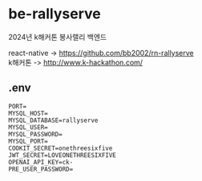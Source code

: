 # be-rallyserve
2024년 k해커톤 봉사랠리 백엔드

react-native -> https://github.com/bb2002/rn-rallyserve  
k해커톤 -> http://www.k-hackathon.com/  

## .env
```
PORT=
MYSQL_HOST=
MYSQL_DATABASE=rallyserve
MYSQL_USER=
MYSQL_PASSWORD=
MYSQL_PORT=
COOKIT_SECRET=onethreesixfive
JWT_SECRET=LOVEONETHREESIXFIVE
OPENAI_API_KEY=ck- 
PRE_USER_PASSWORD=
```
